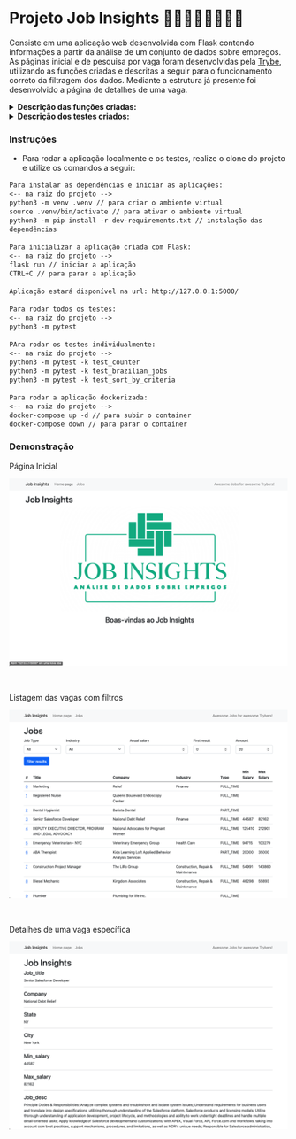 # Projeto Job Insights 👮🏻‍♂️👩🏼‍🚒👷🏾

Consiste em uma aplicação web desenvolvida com Flask contendo informações a partir da análise de um conjunto de dados sobre empregos. As páginas inicial e de pesquisa por vaga foram desenvolvidas pela [Trybe](https://www.betrybe.com), utilizando as funções criadas e descritas a seguir para o funcionamento correto da filtragem dos dados. Mediante a estrutura já presente foi desenvolvido a página de detalhes de uma vaga. 

<details>
  <summary><strong>Descrição das funções criadas:</strong></summary><br />

| Função | Descrição | Localização |
|---|---|---|
| `read` | Função recebe o caminho do arquivo `csv` e retorna os dados em uma lista de dicionários | `src/insights/jobs.py` |
| `get_unique_job_types` | A partir do caminho do arquivo e retorna todos os tipos de empregos | `src/insights/jobs.py` |
| `get_unique_industries` | A partir do caminho do arquivo e retorna todas as indústrias | `src/insights/industries.py` |
| `get_max_salary` | A partir do caminho do arquivo e retorna o maior salário presente | `src/insights/salaries.py` |
| `get_min_salary` | A partir do caminho do arquivo e retorna o menor salário presente | `src/insights/salaries.py` |
| `filter_by_job_type` | A partir de uma lista de dicionários, retorna uma lista filtrada pelo o tipo de emprego informado como parâmetro | `src/insights/jobs.py` |
| `filter_by_industry` | A partir de uma lista de dicionários, retorna uma lista filtrada pela indústria informada como parâmetro | `src/insights/industries.py` |
| `matches_salary_range` | A partir de um dicionário, retorna True ou False se o salário informado está dentro da faixa monetária | `src/insights/salaries.py` |
| `filter_by_salary_range` | A partir de uma lista de dicionários, utiliza a função `matches_salary_range` para filtrar as vagas com salário dentro da faixa | `src/insights/salaries.py` |
<br />
</details>

<details>
  <summary><strong>Descrição dos testes criados:</strong></summary><br />
 
| Teste | Descrição | Localização |
|---|---|---|
| `test_counter` | Implementação dos testes para função `count_ocurrences` | `tests/counter/test_counter.py` |
| `test_brazilian_jobs` | Implementação dos testes para função `read_brazilian_file` | `tests/brazilian/test_brazilian_jobs.py` |
| `test_sort_by_criteria` | Implementação dos testes para função `sort_by` | `tests/sorting/test_sorting.py` |
<br />
</details>



### Instruções

- Para rodar a aplicação localmente e os testes, realize o clone do projeto e utilize os comandos a seguir:

```
Para instalar as dependências e iniciar as aplicações:
<-- na raiz do projeto -->
python3 -m venv .venv // para criar o ambiente virtual
source .venv/bin/activate // para ativar o ambiente virtual
python3 -m pip install -r dev-requirements.txt // instalação das dependências

Para inicializar a aplicação criada com Flask:
<-- na raiz do projeto -->
flask run // iniciar a aplicação
CTRL+C // para parar a aplicação

Aplicação estará disponível na url: http://127.0.0.1:5000/

Para rodar todos os testes:
<-- na raiz do projeto -->
python3 -m pytest

PAra rodar os testes individualmente:
<-- na raiz do projeto -->
python3 -m pytest -k test_counter
python3 -m pytest -k test_brazilian_jobs
python3 -m pytest -k test_sort_by_criteria

Para rodar a aplicação dockerizada:
<-- na raiz do projeto -->
docker-compose up -d // para subir o container
docker-compose down // para parar o container
```

### Demonstração

<p align="center">
  <p margin="20px 0">Página Inicial</p>
  <img src="https://github.com/guilherme-ac-fernandes/job-insights/blob/main/.images/homepage.png" alt="Job Insights - Demostração"/>
</p>

<br />
<p align="center">
  <p margin="20px 0">Listagem das vagas com filtros</p>
  <img src="https://github.com/guilherme-ac-fernandes/job-insights/blob/main/.images/jobs_filter.png" alt="Job Insights - Demostração"/>
</p> 

<br />
<p align="center">
  <p margin="20px 0">Detalhes de uma vaga específica</p>
  <img src="https://github.com/guilherme-ac-fernandes/job-insights/blob/main/.images/job_index.png" alt="Job Insights - Demostração"/>
</p>
